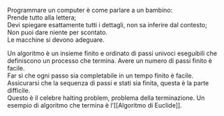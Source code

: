 Programmare un computer è come parlare a un bambino:  
Prende tutto alla lettera;  
Devi spiegare esattamente tutti i dettagli, non sa inferire dal contesto;  
Non puoi dare niente per scontato.  
Le macchine si devono adeguare.

Un algoritmo è un insieme finito e ordinato di passi univoci eseguibili che definiscono un processo che termina.
Avere un numero di passi finito è facile.  
Far sì che ogni passo sia completabile in un tempo finito è facile.  
Assicurarsi che la sequenza di passi e stati sia finita, questa è la parte difficile.  
Questo è il celebre halting problem, problema della terminazione.
Un esempio di algoritmo che termina è l’[[Algoritmo di Euclide]].